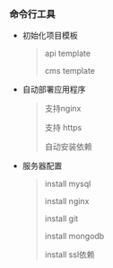 ### 命令行工具
* 初始化项目模板
  > api template
  >
  > cms template
* 自动部署应用程序
  > 支持nginx
  >
  > 支持 https
  >
  > 自动安装依赖
* 服务器配置
  > install mysql
  >
  > install nginx
  >
  > install git
  >
  > install mongodb
  >
  > install ssl依赖